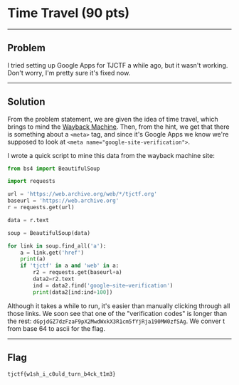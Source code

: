 # Time Travel (90 pts)

---

## Problem
I tried setting up Google Apps for TJCTF a while ago, but it wasn't working. Don't worry, I'm pretty sure it's fixed now.

---

## Solution
From the problem statement, we are given the idea of time travel, which brings to mind the [Wayback Machine](http://archive.org/web/). Then, from the hint, we get that there is something about a `<meta>` tag, and since it's Google Apps we know we're supposed to look at `<meta name="google-site-verification">`.

I wrote a quick script to mine this data from the wayback machine site:

```python
from bs4 import BeautifulSoup

import requests

url = 'https://web.archive.org/web/*/tjctf.org'
baseurl = 'https://web.archive.org'
r = requests.get(url)

data = r.text

soup = BeautifulSoup(data)

for link in soup.find_all('a'):
    a = link.get('href')
    print(a)
    if 'tjctf' in a and 'web' in a:
        r2 = requests.get(baseurl+a)
        data2=r2.text
        ind = data2.find('google–site–verification')
        print(data2[ind:ind+100])
```

Although it takes a while to run, it's easier than manually clicking through all those links. We soon see that one of the "verification codes" is longer than the rest: `dGpjdGZ7dzFzaF9pX2MwdWxkX3R1cm5fYjRja190MW0zfSAg`. We conver t from base 64 to ascii for the flag.


---

## Flag

`tjctf{w1sh_i_c0uld_turn_b4ck_t1m3}`

